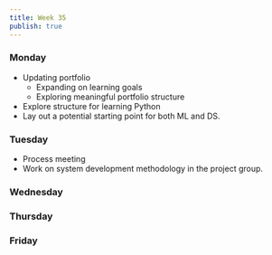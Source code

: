 ```yaml
---
title: Week 35
publish: true
---
```

### Monday
- Updating portfolio
	- Expanding on learning goals
	- Exploring meaningful portfolio structure
- Explore structure for learning Python
- Lay out a potential starting point for both ML and DS.


### Tuesday
- Process meeting
- Work on system development methodology in the project group.


### Wednesday



### Thursday



### Friday
